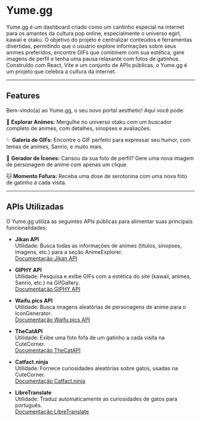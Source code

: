 # Yume.gg

Yume.gg é um dashboard criado como um cantinho especial na internet para os amantes da cultura pop online, especialmente o universo egirl, kawaii e otaku. O objetivo do projeto é centralizar conteúdos e ferramentas divertidas, permitindo que o usuário explore informações sobre seus animes preferidos, encontre GIFs que combinem com sua estética, gere imagens de perfil e tenha uma pausa relaxante com fotos de gatinhos. Construído com React, Vite e um conjunto de APIs públicas, o Yume.gg é um projeto que celebra a cultura da internet.

---

## Features

Bem-vindo(a) ao Yume.gg, o seu novo portal aesthetic! Aqui você pode:

🎌 **Explorar Animes:** Mergulhe no universo otaku com um buscador completo de animes, com detalhes, sinopses e avaliações.

✨ **Galeria de GIFs:** Encontre o GIF perfeito para expressar seu humor, com temas de animes, Sanrio, e muito mais.

🎨 **Gerador de Ícones:** Cansou da sua foto de perfil? Gere uma nova imagem de personagem de anime com apenas um clique.

🐱 **Momento Fofura:** Receba uma dose de serotonina com uma nova foto de gatinho a cada visita.

---

## APIs Utilizadas

O Yume.gg utiliza as seguintes APIs públicas para alimentar suas principais funcionalidades:

- **Jikan API**  
	Utilidade: Busca todas as informações de animes (títulos, sinopses, imagens, etc.) para a seção AnimeExplorer.  
	[Documentação Jikan API](https://jikan.moe)

- **GIPHY API**  
	Utilidade: Pesquisa e exibe GIFs com a estética do site (kawaii, animes, Sanrio, etc.) na GifGallery.  
	[Documentação GIPHY API](https://developers.giphy.com)

- **Waifu.pics API**  
	Utilidade: Busca imagens aleatórias de personagens de anime para o IconGenerator.  
	[Documentação Waifu.pics API](https://waifu.pics/docs)


- **TheCatAPI**  
	Utilidade: Exibe uma foto fofa de um gatinho a cada visita na CuteCorner.  
	[Documentação TheCatAPI](https://thecatapi.com)

- **Catfact.ninja**  
	Utilidade: Fornece curiosidades aleatórias sobre gatos, usadas na CuteCorner.  
	[Documentação Catfact.ninja](https://catfact.ninja)

- **LibreTranslate**  
	Utilidade: Traduz automaticamente as curiosidades de gatos para português.  
	[Documentação LibreTranslate](https://libretranslate.com/docs/)
